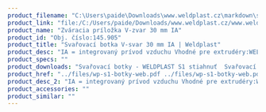 ```yaml
---
product_filename: "C:\Users\paide\Downloads\www.weldplast.cz\markdown\svarovaci-botka-v-svar-30-mm-ia.md"
product_link: "file:/C:/Users/paide/Downloads/www.weldplast.cz/www.weldplast.cz/sk/svarovaci-botka-v-svar-30-mm-ia"
product_name: "Zváracia príložka V-zvar 30 mm IA"
product_id: "Obj. číslo:145.905"
product_title: "Svařovací botka V-svar 30 mm IA | Weldplast"
product_desc: "IA = integrovaný prívod vzduchu Vhodné pre extrudéry:WELDPLAST S2FUSION 2FUSION 3FUSION 3C"
product_specs: ""
product_downloads: "Svařovací botky - WELDPLAST S1 stiahnuť  Svařovací botky - FUSION 2/3/3C WELDPLAST S2 stiahnuť  Svařovací botky - WELDPLAST S2 PVC S4 S6 stiahnuť"
product_href: "../files/wp-s1-botky-web.pdf ../files/wp-s1-botky-web.pdf ../files/prehled-botek-fusion-2-3-3c-weldplast-s21.pdf ../files/prehled-botek-fusion-2-3-3c-weldplast-s21.pdf ../files/prehled-botek-weldplast-s2pvc-s4-s62.pdf ../files/prehled-botek-weldplast-s2pvc-s4-s62.pdf"
product_desc_2: "IA = integrovaný prívod vzduchu Vhodné pre extrudéry:WELDPLAST S2FUSION 2FUSION 3FUSION 3C"
product_accessories: ""
product_similar: ""
---
```

